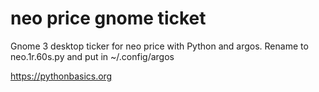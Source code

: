 # neo price gnome ticket 

Gnome 3 desktop ticker for neo price with Python and argos. Rename to neo.1r.60s.py and put in ~/.config/argos

https://pythonbasics.org
